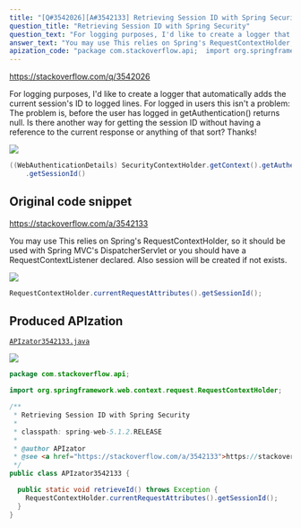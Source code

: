 ```yaml
---
title: "[Q#3542026][A#3542133] Retrieving Session ID with Spring Security"
question_title: "Retrieving Session ID with Spring Security"
question_text: "For logging purposes, I'd like to create a logger that automatically adds the current session's ID to logged lines. For logged in users this isn't a problem: The problem is, before the user has logged in getAuthentication() returns null. Is there another way for getting the session ID without having a reference to the current response or anything of that sort? Thanks!"
answer_text: "You may use This relies on Spring's RequestContextHolder, so it should be used with Spring MVC's DispatcherServlet or you should have a RequestContextListener declared. Also session will be created if not exists."
apization_code: "package com.stackoverflow.api;  import org.springframework.web.context.request.RequestContextHolder;  /**  * Retrieving Session ID with Spring Security  *  * classpath: spring-web-5.1.2.RELEASE  *  * @author APIzator  * @see <a href=\"https://stackoverflow.com/a/3542133\">https://stackoverflow.com/a/3542133</a>  */ public class APIzator3542133 {    public static void retrieveId() throws Exception {     RequestContextHolder.currentRequestAttributes().getSessionId();   } }"
---
```


https://stackoverflow.com/q/3542026

For logging purposes, I&#x27;d like to create a logger that automatically adds the current session&#x27;s ID to logged lines.
For logged in users this isn&#x27;t a problem:
The problem is, before the user has logged in getAuthentication() returns null. Is there another way for getting the session ID without having a reference to the current response or anything of that sort?
Thanks!


<div class="code-logo"><img src="/stackoverflow.png" /></div>

```java
((WebAuthenticationDetails) SecurityContextHolder.getContext().getAuthentication().getDetails())
    .getSessionId()
```


## Original code snippet

https://stackoverflow.com/a/3542133

You may use
This relies on Spring&#x27;s RequestContextHolder, so it should be used with Spring MVC&#x27;s DispatcherServlet or you should have a RequestContextListener declared. Also session will be created if not exists.

<div class="code-logo"><img src="/stackoverflow.png" /></div>

```java
RequestContextHolder.currentRequestAttributes().getSessionId();
```

## Produced APIzation

[`APIzator3542133.java`](https://github.com/pasqualesalza/apization-temp/raw/main/data/search/APIzator3542133.java)

<div class="code-logo"><img src="/apizator.png" /></div>

```java
package com.stackoverflow.api;

import org.springframework.web.context.request.RequestContextHolder;

/**
 * Retrieving Session ID with Spring Security
 *
 * classpath: spring-web-5.1.2.RELEASE
 *
 * @author APIzator
 * @see <a href="https://stackoverflow.com/a/3542133">https://stackoverflow.com/a/3542133</a>
 */
public class APIzator3542133 {

  public static void retrieveId() throws Exception {
    RequestContextHolder.currentRequestAttributes().getSessionId();
  }
}

```